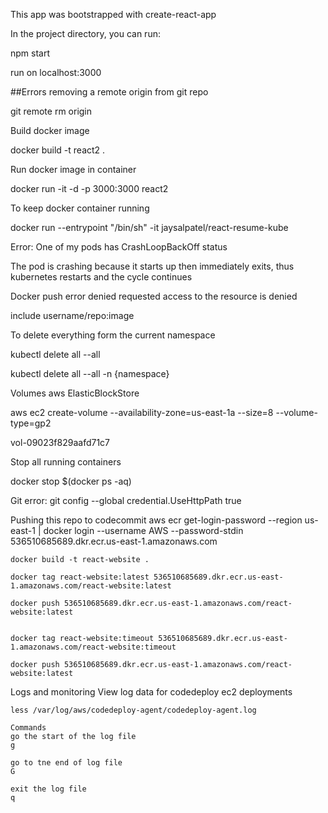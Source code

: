 This app was bootstrapped with create-react-app

In the project directory, you can run:

npm start

run on localhost:3000

##Errors removing a remote origin from git repo

git remote rm origin

Build docker image

docker build -t react2 .

Run docker image in container

docker run -it -d -p 3000:3000 react2

To keep docker container running

docker run --entrypoint "/bin/sh" -it jaysalpatel/react-resume-kube

Error:
One of my pods has CrashLoopBackOff status

The pod is crashing because it starts up then immediately exits, thus kubernetes restarts and the cycle continues


Docker push error
denied requested access to the resource is denied 

include username/repo:image

To delete everything form the current namespace

kubectl delete all --all

kubectl delete all --all -n {namespace}


Volumes
aws ElasticBlockStore

aws ec2 create-volume --availability-zone=us-east-1a --size=8 --volume-type=gp2

vol-09023f829aafd71c7


Stop all running containers

docker stop $(docker ps -aq)



Git error: 
git config --global credential.UseHttpPath true


Pushing this repo to codecommit
    aws ecr get-login-password --region us-east-1 | docker login --username AWS --password-stdin 536510685689.dkr.ecr.us-east-1.amazonaws.com

    docker build -t react-website . 

    docker tag react-website:latest 536510685689.dkr.ecr.us-east-1.amazonaws.com/react-website:latest

    docker push 536510685689.dkr.ecr.us-east-1.amazonaws.com/react-website:latest


    docker tag react-website:timeout 536510685689.dkr.ecr.us-east-1.amazonaws.com/react-website:timeout

    docker push 536510685689.dkr.ecr.us-east-1.amazonaws.com/react-website:latest



Logs and monitoring
    View log data for codedeploy ec2 deployments

    less /var/log/aws/codedeploy-agent/codedeploy-agent.log
    
    Commands
    go the start of the log file
    g

    go to tne end of log file
    G

    exit the log file
    q